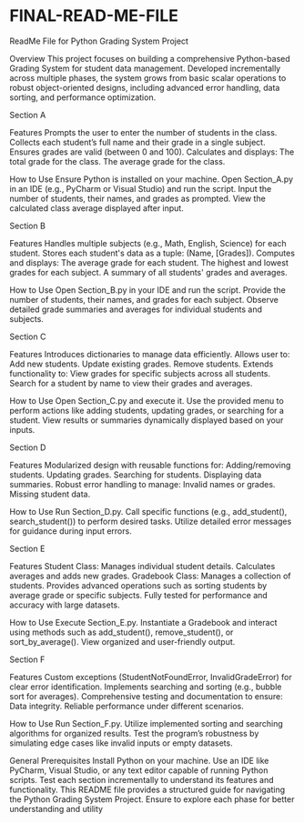 # FINAL-READ-ME-FILE

ReadMe File for Python Grading System Project

Overview
This project focuses on building a comprehensive Python-based Grading System for student data management. Developed incrementally across multiple phases, the system grows from basic scalar operations to robust object-oriented designs, including advanced error handling, data sorting, and performance optimization.

Section A

Features
Prompts the user to enter the number of students in the class.
Collects each student’s full name and their grade in a single subject.
Ensures grades are valid (between 0 and 100).
Calculates and displays:
The total grade for the class.
The average grade for the class.

How to Use
Ensure Python is installed on your machine.
Open Section_A.py in an IDE (e.g., PyCharm or Visual Studio) and run the script.
Input the number of students, their names, and grades as prompted.
View the calculated class average displayed after input.

Section B

Features
Handles multiple subjects (e.g., Math, English, Science) for each student.
Stores each student's data as a tuple: (Name, [Grades]).
Computes and displays:
The average grade for each student.
The highest and lowest grades for each subject.
A summary of all students' grades and averages.

How to Use
Open Section_B.py in your IDE and run the script.
Provide the number of students, their names, and grades for each subject.
Observe detailed grade summaries and averages for individual students and subjects.

Section C

Features
Introduces dictionaries to manage data efficiently.
Allows user to:
Add new students.
Update existing grades.
Remove students.
Extends functionality to:
View grades for specific subjects across all students.
Search for a student by name to view their grades and averages.

How to Use
Open Section_C.py and execute it.
Use the provided menu to perform actions like adding students, updating grades, or searching for a student.
View results or summaries dynamically displayed based on your inputs.


Section D

Features
Modularized design with reusable functions for:
Adding/removing students.
Updating grades.
Searching for students.
Displaying data summaries.
Robust error handling to manage:
Invalid names or grades.
Missing student data.

How to Use
Run Section_D.py.
Call specific functions (e.g., add_student(), search_student()) to perform desired tasks.
Utilize detailed error messages for guidance during input errors.

Section E

Features
Student Class:
Manages individual student details.
Calculates averages and adds new grades.
Gradebook Class:
Manages a collection of students.
Provides advanced operations such as sorting students by average grade or specific subjects.
Fully tested for performance and accuracy with large datasets.

How to Use
Execute Section_E.py.
Instantiate a Gradebook and interact using methods such as add_student(), remove_student(), or sort_by_average().
View organized and user-friendly output.

Section F

Features
Custom exceptions (StudentNotFoundError, InvalidGradeError) for clear error identification.
Implements searching and sorting (e.g., bubble sort for averages).
Comprehensive testing and documentation to ensure:
Data integrity.
Reliable performance under different scenarios.

How to Use
Run Section_F.py.
Utilize implemented sorting and searching algorithms for organized results.
Test the program’s robustness by simulating edge cases like invalid inputs or empty datasets.

General Prerequisites
Install Python on your machine.
Use an IDE like PyCharm, Visual Studio, or any text editor capable of running Python scripts.
Test each section incrementally to understand its features and functionality.
This README file provides a structured guide for navigating the Python Grading System Project. Ensure to explore each phase for better understanding and utility
